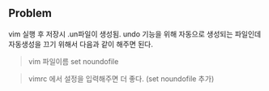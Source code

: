## Problem
vim 실행 후 저장시 .un파일이 생성됨. undo 기능을 위해 자동으로 생성되는 파일인데 자동생성을 끄기 위해서 다음과 같이 해주면 된다.

> vim 파일이름 set noundofile

> vimrc 에서 설정을 입력해주면 더 좋다. (set noundofile 추가)
